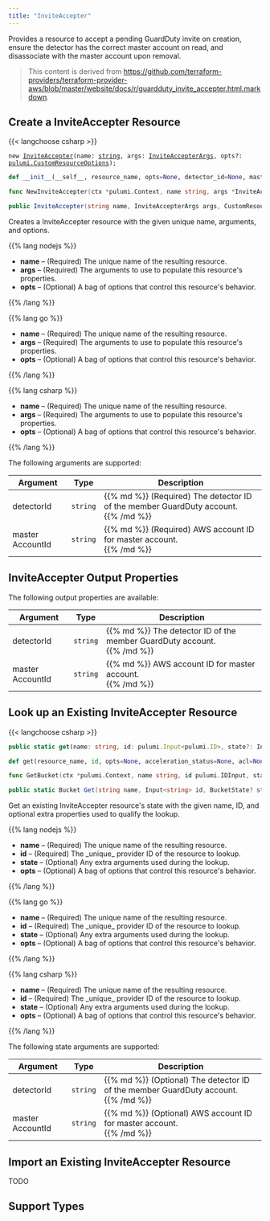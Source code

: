 ```yaml
---
title: "InviteAccepter"
---
```


<!-- WARNING: this file was generated by the Pulumi Terraform Bridge (tfgen) Tool. -->
<!-- Do not edit by hand unless you're certain you know what you are doing! -->

<style>
  table td p { margin-top: 0; margin-bottom: 0; }
</style>

Provides a resource to accept a pending GuardDuty invite on creation, ensure the detector has the correct master account on read, and disassociate with the master account upon removal.

> This content is derived from https://github.com/terraform-providers/terraform-provider-aws/blob/master/website/docs/r/guardduty_invite_accepter.html.markdown.


## Create a InviteAccepter Resource

{{< langchoose csharp >}}

<div class="highlight"><pre class="chroma"><code class="language-typescript" data-lang="typescript"><span class="k">new</span> <span class="nx"><a href=/docs/reference/pkg/nodejs/pulumi/aws/s3/#InviteAccepter>InviteAccepter</a></span><span class="p">(</span><span class="nx">name</span>: <span class="kt"><a href=https://developer.mozilla.org/en-US/docs/Web/JavaScript/Reference/Global_Objects/String>string</a></span><span class="p">,</span> <span class="nx">args</span>: <span class="kt"><a href=/docs/reference/pkg/nodejs/pulumi/aws/s3/#InviteAccepterArgs>InviteAccepterArgs</a></span><span class="p">,</span> <span class="nx">opts?</span>: <span class="kt"><a href=/docs/reference/pkg/nodejs/pulumi/pulumi/#CustomResourceOptions>pulumi.CustomResourceOptions</a></span><span class="p">);</span></code></pre></div>

```python
def __init__(__self__, resource_name, opts=None, detector_id=None, master_account_id=None, __props__=None)
```

```go
func NewInviteAccepter(ctx *pulumi.Context, name string, args *InviteAccepterArgs, opts ...pulumi.ResourceOption) (*InviteAccepter, error)

```

```csharp
public InviteAccepter(string name, InviteAccepterArgs args, CustomResourceOptions? options = null)

```

Creates a InviteAccepter resource with the given unique name, arguments, and options.

{{% lang nodejs %}}
<ul class="pl-10">
    <li><strong>name</strong> &ndash; (Required) The unique name of the resulting resource.</li>
    <li><strong>args</strong> &ndash; (Required) The arguments to use to populate this resource's properties.</li>
    <li><strong>opts</strong> &ndash; (Optional) A bag of options that control this resource's behavior.</li>
</ul>
{{% /lang %}}

{{% lang go %}}
<ul class="pl-10">
    <li><strong>name</strong> &ndash; (Required) The unique name of the resulting resource.</li>
    <li><strong>args</strong> &ndash; (Required) The arguments to use to populate this resource's properties.</li>
    <li><strong>opts</strong> &ndash; (Optional) A bag of options that control this resource's behavior.</li>
</ul>
{{% /lang %}}

{{% lang csharp %}}
<ul class="pl-10">
    <li><strong>name</strong> &ndash; (Required) The unique name of the resulting resource.</li>
    <li><strong>args</strong> &ndash; (Required) The arguments to use to populate this resource's properties.</li>
    <li><strong>opts</strong> &ndash; (Optional) A bag of options that control this resource's behavior.</li>
</ul>
{{% /lang %}}

The following arguments are supported:

<table class="ml-6">
    <thead>
        <tr>
            <th>Argument</th>
            <th>Type</th>
            <th>Description</th>
        </tr>
    </thead>
    <tbody>
        <tr>
            <td class="align-top">detector<wbr>Id</td>
            <td class="align-top"><code>string</code></td>
            <td class="align-top">{{% md %}}
(Required) The detector ID of the member GuardDuty account.

{{% /md %}}</td>
        </tr>
        <tr>
            <td class="align-top">master<wbr>Account<wbr>Id</td>
            <td class="align-top"><code>string</code></td>
            <td class="align-top">{{% md %}}
(Required) AWS account ID for master account.

{{% /md %}}</td>
        </tr>
    </tbody>
</table>

## InviteAccepter Output Properties

The following output properties are available:

<table class="ml-6">
    <thead>
        <tr>
            <th>Argument</th>
            <th>Type</th>
            <th>Description</th>
        </tr>
    </thead>
    <tbody>
        <tr>
            <td class="align-top">detector<wbr>Id</td>
            <td class="align-top"><code>string</code></td>
            <td class="align-top">{{% md %}}
The detector ID of the member GuardDuty account.

{{% /md %}}</td>
        </tr>
        <tr>
            <td class="align-top">master<wbr>Account<wbr>Id</td>
            <td class="align-top"><code>string</code></td>
            <td class="align-top">{{% md %}}
AWS account ID for master account.

{{% /md %}}</td>
        </tr>
    </tbody>
</table>

## Look up an Existing InviteAccepter Resource

{{< langchoose csharp >}}

```typescript
public static get(name: string, id: pulumi.Input<pulumi.ID>, state?: InviteAccepterState, opts?: pulumi.CustomResourceOptions): InviteAccepter;
```

```python
def get(resource_name, id, opts=None, acceleration_status=None, acl=None, arn=None, bucket=None, bucket_domain_name=None, bucket_prefix=None, bucket_regional_domain_name=None, cors_rules=None, force_destroy=None, hosted_zone_id=None, lifecycle_rules=None, loggings=None, object_lock_configuration=None, policy=None, region=None, replication_configuration=None, request_payer=None, server_side_encryption_configuration=None, tags=None, versioning=None, website=None, website_domain=None, website_endpoint=None)
```

```go
func GetBucket(ctx *pulumi.Context, name string, id pulumi.IDInput, state *BucketState, opts ...pulumi.ResourceOption) (*Bucket, error)
```

```csharp
public static Bucket Get(string name, Input<string> id, BucketState? state = null, CustomResourceOptions? options = null);
```

Get an existing InviteAccepter resource's state with the given name, ID, and optional extra
properties used to qualify the lookup.

{{% lang nodejs %}}
<ul class="pl-10">
    <li><strong>name</strong> &ndash; (Required) The unique name of the resulting resource.</li>
    <li><strong>id</strong> &ndash; (Required) The _unique_ provider ID of the resource to lookup.</li>
    <li><strong>state</strong> &ndash; (Optional) Any extra arguments used during the lookup.</li>
    <li><strong>opts</strong> &ndash; (Optional) A bag of options that control this resource's behavior.</li>
</ul>
{{% /lang %}}

{{% lang go %}}
<ul class="pl-10">
    <li><strong>name</strong> &ndash; (Required) The unique name of the resulting resource.</li>
    <li><strong>id</strong> &ndash; (Required) The _unique_ provider ID of the resource to lookup.</li>
    <li><strong>state</strong> &ndash; (Optional) Any extra arguments used during the lookup.</li>
    <li><strong>opts</strong> &ndash; (Optional) A bag of options that control this resource's behavior.</li>
</ul>
{{% /lang %}}

{{% lang csharp %}}
<ul class="pl-10">
    <li><strong>name</strong> &ndash; (Required) The unique name of the resulting resource.</li>
    <li><strong>id</strong> &ndash; (Required) The _unique_ provider ID of the resource to lookup.</li>
    <li><strong>state</strong> &ndash; (Optional) Any extra arguments used during the lookup.</li>
    <li><strong>opts</strong> &ndash; (Optional) A bag of options that control this resource's behavior.</li>
</ul>
{{% /lang %}}

The following state arguments are supported:

<table class="ml-6">
    <thead>
        <tr>
            <th>Argument</th>
            <th>Type</th>
            <th>Description</th>
        </tr>
    </thead>
    <tbody>
        <tr>
            <td class="align-top">detector<wbr>Id</td>
            <td class="align-top"><code>string</code></td>
            <td class="align-top">{{% md %}}
(Optional) The detector ID of the member GuardDuty account.

{{% /md %}}</td>
        </tr>
        <tr>
            <td class="align-top">master<wbr>Account<wbr>Id</td>
            <td class="align-top"><code>string</code></td>
            <td class="align-top">{{% md %}}
(Optional) AWS account ID for master account.

{{% /md %}}</td>
        </tr>
    </tbody>
</table>

## Import an Existing InviteAccepter Resource

TODO

## Support Types

